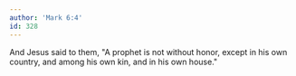 ```yaml
---
author: 'Mark 6:4'
id: 328
---
```


And Jesus said to them, "A prophet is not without honor, except in his own country, and among his own kin, and in his own house."